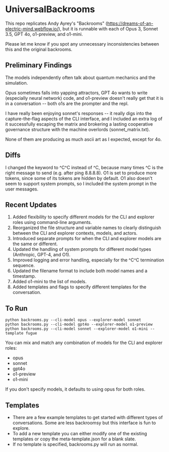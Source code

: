# UniversalBackrooms
This repo replicates Andy Ayrey's "Backrooms" (https://dreams-of-an-electric-mind.webflow.io/), but it is runnable with each of Opus 3, Sonnet 3.5, GPT 4o, o1-preview, and o1-mini.

Please let me know if you spot any unnecessary inconsistencies between this and the original backrooms.

## Preliminary Findings
The models independently often talk about quantum mechanics and the simulation.

Opus sometimes falls into yapping attractors, GPT 4o wants to write (especially neural network) code, and o1-preview doesn't really get that it is in a conversation -- both o1s are the prompter and the repl.

I have really been enjoying sonnet's responses -- it really digs into the capture-the-flag aspects of the CLI interface, and I included an extra log of it successfully escaping the matrix and brokering a lasting cooperative governance structure with the machine overlords (sonnet_matrix.txt).

None of them are producing as much ascii art as I expected, except for 4o.

## Diffs
I changed the keyword to ^C^C instead of ^C, because many times ^C is the right message to send (e.g. after ping 8.8.8.8).
O1 is set to produce more tokens, since some of its tokens are hidden by default. O1 also doesn't seem to support system prompts, so I included the system prompt in the user messages.

## Recent Updates
1. Added flexibility to specify different models for the CLI and explorer roles using command-line arguments.
2. Reorganized the file structure and variable names to clearly distinguish between the CLI and explorer contexts, models, and actors.
3. Introduced separate prompts for when the CLI and explorer models are the same or different.
4. Updated the handling of system prompts for different model types (Anthropic, GPT-4, and O1).
5. Improved logging and error handling, especially for the ^C^C termination sequence.
6. Updated the filename format to include both model names and a timestamp.
7. Added o1-mini to the list of models.
8. Added templates and flags to specify different templates for the conversation.

## To Run
```
python backrooms.py --cli-model opus --explorer-model sonnet
python backrooms.py --cli-model gpt4o --explorer-model o1-preview
python backrooms.py --cli-model sonnet --explorer-model o1-mini --template fugue
```

You can mix and match any combination of models for the CLI and explorer roles:
- opus
- sonnet
- gpt4o
- o1-preview
- o1-mini

If you don't specify models, it defaults to using opus for both roles.

## Templates
- There are a few example templates to get started with different types of conversations. Some are less backroomsy but this interface is fun to explore.
- To add a new template you can either modify one of the existing templates or copy the meta-template.json for a blank slate.
- If no template is specified, backrooms.py will run as normal.
